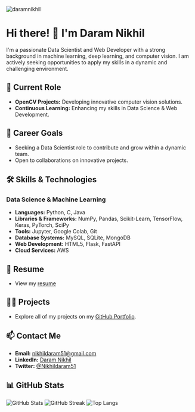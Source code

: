 <p align="left"> <img src="https://komarev.com/ghpvc/?username=daramnikhil&label=Profile%20views&color=0e75b6&style=flat" alt="daramnikhil" /> </p>

# Hi there! 👋 I'm Daram Nikhil

I'm a passionate Data Scientist and Web Developer with a strong background in machine learning, deep learning, and computer vision. I am actively seeking opportunities to apply my skills in a dynamic and challenging environment.

## 🏢 Current Role

-   **OpenCV Projects:** Developing innovative computer vision solutions.
-   **Continuous Learning:** Enhancing my skills in Data Science & Web Development.

## 🚀 Career Goals

-   Seeking a Data Scientist role to contribute and grow within a dynamic team.
-   Open to collaborations on innovative projects.

## 🛠️ Skills & Technologies

### Data Science & Machine Learning

-   **Languages:** Python, C, Java
-   **Libraries & Frameworks:** NumPy, Pandas, Scikit-Learn, TensorFlow, Keras, PyTorch, SciPy
-   **Tools:** Jupyter, Google Colab, Git
-   **Database Systems:** MySQL, SQLite, MongoDB
-   **Web Development:** HTML5, Flask, FastAPI
-   **Cloud Services:** AWS

## 📄 Resume

-   View my [resume](https://drive.google.com/file/d/1hO-Gru6GhkmCKsEJoOHGka_oXifkJJVY/view?usp=drivesdk)

## 👨‍💻 Projects

-   Explore all of my projects on my [GitHub Portfolio](https://daramnikhil.github.io).

## 📫 Contact Me

-   **Email:** nikhildaram51@gmail.com
-   **LinkedIn:** [Daram Nikhil](https://www.linkedin.com/in/daramnikhil)
-   **Twitter:** [@Nikhildaram51](https://twitter.com/Nikhildaram51)

## 📊 GitHub Stats

![GitHub Stats](https://github-readme-stats.vercel.app/api?username=DaramNikhil&theme=dark&hide_border=false&include_all_commits=false&count_private=false)
![GitHub Streak](https://github-readme-streak-stats.herokuapp.com/?user=DaramNikhil&theme=dark&hide_border=false)
![Top Langs](https://github-readme-stats.vercel.app/api/top-langs/?username=DaramNikhil&theme=dark&hide_border=false&include_all_commits=false&count_private=false&layout=compact)
